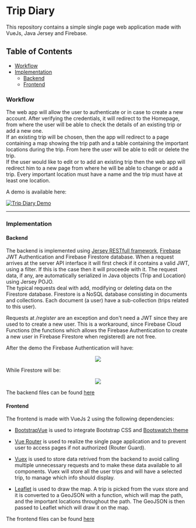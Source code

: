 # Trip Diary

This repository contains a simple single page web application made with VueJs, Java Jersey and Firebase.

## Table of Contents

- [Workflow](#workflow)
- [Implementation](#implementation)
  - [Backend](#backend)
  - [Frontend](#frontend)


### Workflow



The web app will allow the user to authenticate or in case to create a new account. After verifying the credentials, it will redirect to the Homepage, from where the user will be able to check the details of an existing trip or add a new one.  
 If an existing trip will be chosen, then the app will redirect to a page containing a map showing the trip path and a table containing the important locations during the trip. From here the user will be able to edit or delete the trip.   
If the user would like to edit or to add an existing trip then the web app will redirect him to a new page from where he will be able to change or add a trip. Every important location must have a name and the trip must have at least one location.

A demo is available here:

[![Trip Diary Demo](https://img.youtube.com/vi/DTsIPcjWh3w/0.jpg)](https://www.youtube.com/watch?v=DTsIPcjWh3w "Trip Diary Demo")


---

### Implementation

#### Backend

The backend is implemented using [Jersey RESTfull framework](https://eclipse-ee4j.github.io/jersey/), [Firebase](https://firebase.google.com/) JWT Authentication and Firebase Firestore database. When a request arrives at the server API interface it will first check if it contains a valid JWT, using a filter. If this is the case then it will proceede with it. The request data, if any, are automatically serialized in Java objects (Trip and Location) using Jersey POJO.   
The typical requests deal with add, modifying or deleting data on the Firestore database. Firestore is a NoSQL database consisting in documents and collections. Each document (a user) have a sub-collection (trips related to this user).

Requests at */register* are an exception and don't need a JWT since they are used to to create a new user. This is a workaround, since Firebase Cloud Functions (the functions which allows the Firebase Authentication to create a new user in Firebase Firestore when registered) are not free.

After the demo the Firebase Authentication will have:
<p align="center">
    <img src="https://github.com/RacmanT/ChaosAndOrder/blob/main/screenshots/Firebase Authentication.png">
</p>

While Firestore will be:

<p align="center">
    <img src="https://github.com/RacmanT/ChaosAndOrder/blob/main/screenshots/Firestore DB.png.png">
</p>

The backend files can be found [here](https://github.com/RacmanT/WebDevProject/tree/main/src/main/java/it/units) 

#### Frontend

The frontend is made with VueJs 2 using the following dependencies:

 - [BootstrapVue](https://github.com/bootstrap-vue/bootstrap-vue) is used to integrate Bootstrap CSS and [Bootswatch theme](https://github.com/thomaspark/bootswatch)

 - [Vue Router](https://github.com/vuejs/vue-router) is used to realize the single page application and to prevent user to access pages if not authorized (Router Guard).  

- [Vuex](https://github.com/vuejs/vuex) is used to store data retrived from the backend to avoid calling multiple unnecessary requests and to make these data available to all components. Vuex will store all the user trips and will have a selected trip, to manage which info should display.

- [Leaflet](https://github.com/vue-leaflet/Vue2Leaflet) is used to draw the map. A trip is picked from the vuex store and it is converted to a GeoJSON with a function, which will map the path, and the important locations throughout the path. The GeoJSON is then passed to Leaflet which will draw it on the map.

The frontend files can be found [here](https://github.com/RacmanT/WebDevProject/tree/main/src/main/ui) 
